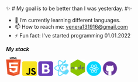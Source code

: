 ✨ # My goal is to be better than I was yesterday. #✨

- 🌱 I’m currently learning different languages.
- 📫 How to reach me: venera131916@gmail.com
- ⚡ Fun fact: I've started programming 01.01.2022

**_My stack_**

![tool](/img/1.png "tool") ![tool](/img/2.png "tool") ![tool](/img/3.png "tool") ![tool](/img/4.png "tool") ![tool](/img/5.png "tool") ![tool](/img/6.png "tool") ![tool](/img/7.png "tool")
